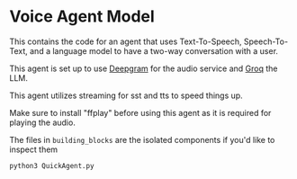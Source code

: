 # Voice Agent Model
This contains the code for an agent that uses Text-To-Speech, Speech-To-Text, and a language model to have a two-way conversation with a user.

This agent is set up to use [Deepgram](www.deepgram.com) for the audio service and [Groq](https://groq.com/) the LLM.

This agent utilizes streaming for sst and tts to speed things up.

Make sure to install "ffplay" before using this agent as it is required for playing the audio.

The files in `building_blocks` are the isolated components if you'd like to inspect them

```
python3 QuickAgent.py
```
